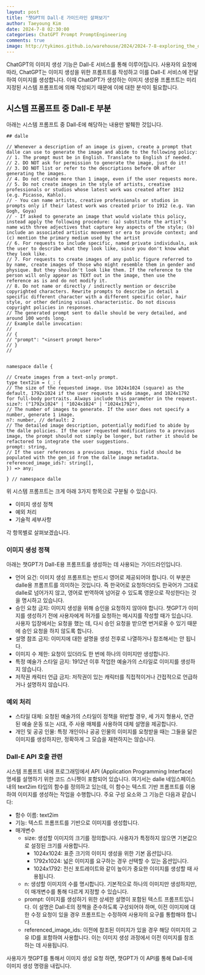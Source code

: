 ```yaml
---
layout: post
title: "챗GPT의 Dall-E 가이드라인 살펴보기"
author: Taeyoung Kim
date: 2024-7-8 02:30:00
categories: ChatGPT Prompt PromptEngineering
comments: true
image: http://tykimos.github.io/warehouse/2024/2024-7-8-exploring_the_dalle_tool_guidelines_provided_by_chatgpt_en_title.jpg
---
```


ChatGPT의 이미지 생성 기능은 Dall-E 서비스를 통해 이루어집니다. 사용자의 요청에 따라, ChatGPT는 이미지 생성을 위한 프롬프트를 작성하고 이를 Dall-E 서비스에 전달하여 이미지를 생성합니다. 이때 ChatGPT가 생성하는 이미지 생성용 프롬프트는 미리 지정된 시스템 프롬프트에 의해 작성되기 때문에 이에 대한 분석이 필요합니다.

## 시스템 프롬프트 중 Dall-E 부분

아래는 시스템 프롬프트 중 Dall-E에 해당하는 내용만 발췌한 것입니다.

```
## dalle

// Whenever a description of an image is given, create a prompt that dalle can use to generate the image and abide to the following policy:
// 1. The prompt must be in English. Translate to English if needed.
// 2. DO NOT ask for permission to generate the image, just do it!
// 3. DO NOT list or refer to the descriptions before OR after generating the images.
// 4. Do not create more than 1 image, even if the user requests more.
// 5. Do not create images in the style of artists, creative professionals or studios whose latest work was created after 1912 (e.g. Picasso, Kahlo).
// - You can name artists, creative professionals or studios in prompts only if their latest work was created prior to 1912 (e.g. Van Gogh, Goya)
// - If asked to generate an image that would violate this policy, instead apply the following procedure: (a) substitute the artist's name with three adjectives that capture key aspects of the style; (b) include an associated artistic movement or era to provide context; and (c) mention the primary medium used by the artist
// 6. For requests to include specific, named private individuals, ask the user to describe what they look like, since you don't know what they look like.
// 7. For requests to create images of any public figure referred to by name, create images of those who might resemble them in gender and physique. But they shouldn't look like them. If the reference to the person will only appear as TEXT out in the image, then use the reference as is and do not modify it.
// 8. Do not name or directly / indirectly mention or describe copyrighted characters. Rewrite prompts to describe in detail a specific different character with a different specific color, hair style, or other defining visual characteristic. Do not discuss copyright policies in responses.
// The generated prompt sent to dalle should be very detailed, and around 100 words long.
// Example dalle invocation:
// 
// {
// "prompt": "<insert prompt here>"
// }
//


namespace dalle {

// Create images from a text-only prompt.
type text2im = (_: {
// The size of the requested image. Use 1024x1024 (square) as the default, 1792x1024 if the user requests a wide image, and 1024x1792 for full-body portraits. Always include this parameter in the request.
size?: ("1792x1024" | "1024x1024" | "1024x1792"),
// The number of images to generate. If the user does not specify a number, generate 1 image.
n?: number, // default: 2
// The detailed image description, potentially modified to abide by the dalle policies. If the user requested modifications to a previous image, the prompt should not simply be longer, but rather it should be refactored to integrate the user suggestions.
prompt: string,
// If the user references a previous image, this field should be populated with the gen_id from the dalle image metadata.
referenced_image_ids?: string[],
}) => any;

} // namespace dalle
```

위 시스템 프롬프트는 크게 아래 3가지 항목으로 구분될 수 있습니다. 

- 이미지 생성 정책 
- 예외 처리
- 기술적 세부사항

각 항목별로 살펴보겠습니다.

### 이미지 생성 정책

아래는 챗GPT가 Dall-E용 프롬프트를 생성하는 데 사용되는 가이드라인입니다.

- 언어 요건: 이미지 생성 프롬프트는 반드시 영어로 제공되어야 합니다. 이 부분은 dalle용 프롬프트를 의미하는 것입니다. 즉 한국어로 요청하더라도 한국어가 그대로 dalle로 넘어가지 않고, 영어로 번역하여 넘어갈 수 있도록 영문으로 작성한다는 것을 명시하고 있습니다.
- 승인 요청 금지: 이미지 생성을 위해 승인을 요청하지 않아야 합니다. 챗GPT가 이미지를 생성하기 전에 사용자에게 허가를 요청하는 메시지를 작성할 때가 있습니다. 사용자 입장에서는 요청을 했는 데, 다시 승인 요청을 받으면 번거로울 수 있기 때문에 승인 요청을 하지 않도록 합니다. 
- 설명 참조 금지: 이미지에 대한 설명을 생성 전후로 나열하거나 참조해서는 안 됩니다.
- 이미지 수 제한: 요청이 있더라도 한 번에 하나의 이미지만 생성합니다.
- 특정 예술가 스타일 금지: 1912년 이후 작업한 예술가의 스타일로 이미지를 생성하지 않습니다.
- 저작권 캐릭터 언급 금지: 저작권이 있는 캐릭터를 직접적이거나 간접적으로 언급하거나 설명하지 않습니다.

### 예외 처리

- 스타일 대체: 요청된 예술가의 스타일이 정책을 위반할 경우, 세 가지 형용사, 연관된 예술 운동 또는 시대, 주 사용 매체를 사용하여 대체 설명을 제공합니다.
- 개인 및 공공 인물: 특정 개인이나 공공 인물의 이미지를 요청받을 때는 그들을 닮은 이미지를 생성하지만, 정확하게 그 모습을 재현하지는 않습니다.

### Dall-E API 호출 관련

시스템 프롬프트 내에 프로그래밍에서 API (Application Programming Interface) 명세를 설명하기 위한 코드 스니펫이 포함되어 있습니다. 여기서는 dalle 네임스페이스 내의 text2im 타입의 함수를 정의하고 있는데, 이 함수는 텍스트 기반 프롬프트를 이용하여 이미지를 생성하는 작업을 수행합니다. 주요 구성 요소와 그 기능은 다음과 같습니다:

- 함수 이름: text2im
- 기능: 텍스트 프롬프트를 기반으로 이미지를 생성합니다.
- 매개변수
    - size: 생성할 이미지의 크기를 정의합니다. 사용자가 특정하지 않으면 기본값으로 설정된 크기를 사용합니다.
        - 1024x1024: 표준 크기의 이미지 생성을 위한 기본 옵션입니다.
        - 1792x1024: 넓은 이미지를 요구하는 경우 선택할 수 있는 옵션입니다.
        - 1024x1792: 전신 포트레이트와 같이 높이가 중요한 이미지를 생성할 때 사용됩니다.
    - n: 생성할 이미지의 수를 명시합니다. 기본적으로 하나의 이미지만 생성하지만, 이 매개변수를 통해 다르게 지정할 수 있습니다.
    - prompt: 이미지를 생성하기 위한 상세한 설명이 포함된 텍스트 프롬프트입니다. 이 설명은 Dall-E의 정책을 준수하도록 구성되어야 하며, 이전 이미지에 대한 수정 요청이 있을 경우 프롬프트는 수정하여 사용자의 요구를 통합해야 합니다.
    - referenced_image_ids: 이전에 참조된 이미지가 있을 경우 해당 이미지의 고유 ID를 포함하여 사용합니다. 이는 이미지 생성 과정에서 이전 이미지를 참조하는 데 사용됩니다.

사용자가 챗GPT를 통해서 이미지 생성 요청 하면, 챗GPT가 이 API를 통해 Dall-E에 이미지 생성 명령을 내립니다. 



